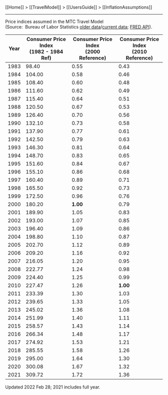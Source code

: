 [[Home]] > [[TravelModel]] > [[UsersGuide]] > [[InflationAssumptions]]

---

Price indices assumed in the MTC Travel Model<br />
(Source:  Bureau of Labor Statistics [older data](http://www.bls.gov/regions/west/data/consumerpriceindex_sanfrancisco_table.pdf)/[current data](https://data.bls.gov/timeseries/CUURS49BSA0); [FRED API](https://research.stlouisfed.org/fred2/series/CUUSA422SA0)).


| Year | Consumer Price Index<br />(1982 - 1984 Ref) | Consumer Price Index<br />(2000 Reference) | Consumer Price Index<br />(2010 Reference) |
|------|-------|------|------|
| 1983 | 98.40 | 0.55 | 0.43 |
| 1984 | 104.00 | 0.58 | 0.46 |
| 1985 | 108.40 | 0.60 | 0.48 |
| 1986 | 111.60 | 0.62 | 0.49 |
| 1987 | 115.40 | 0.64 | 0.51 |
| 1988 | 120.50 | 0.67 | 0.53 |
| 1989 | 126.40 | 0.70 | 0.56 |
| 1990 | 132.10 | 0.73 | 0.58 |
| 1991 | 137.90 | 0.77 | 0.61 |
| 1992 | 142.50 | 0.79 | 0.63 |
| 1993 | 146.30 | 0.81 | 0.64 |
| 1994 | 148.70 | 0.83 | 0.65 |
| 1995 | 151.60 | 0.84 | 0.67 |
| 1996 | 155.10 | 0.86 | 0.68 |
| 1997 | 160.40 | 0.89 | 0.71 |
| 1998 | 165.50 | 0.92 | 0.73 |
| 1999 | 172.50 | 0.96 | 0.76 |
| 2000 | 180.20 | **1.00** | 0.79 |
| 2001 | 189.90 | 1.05 | 0.83 |
| 2002 | 193.00 | 1.07 | 0.85 |
| 2003 | 196.40 | 1.09 | 0.86 |
| 2004 | 198.80 | 1.10 | 0.87 |
| 2005 | 202.70 | 1.12 | 0.89 |
| 2006 | 209.20 | 1.16 | 0.92 |
| 2007 | 216.05 | 1.20 | 0.95 |
| 2008 | 222.77 | 1.24 | 0.98 |
| 2009 | 224.40 | 1.25 | 0.99 |
| 2010 | 227.47 | 1.26 | **1.00** |
| 2011 | 233.39 | 1.30 | 1.03 |
| 2012 | 239.65 | 1.33 | 1.05 |
| 2013 | 245.02 | 1.36 | 1.08 |
| 2014 | 251.99 | 1.40 | 1.11 |
| 2015 | 258.57 | 1.43 | 1.14 |
| 2016 | 266.34 | 1.48 | 1.17 |
| 2017 | 274.92 | 1.53 | 1.21 |
| 2018 | 285.55 | 1.58 | 1.26 |
| 2019 | 295.00 | 1.64 | 1.30 |
| 2020 | 300.08 | 1.67 | 1.32 |
| 2021 | 309.72 | 1.72 | 1.36 |

Updated 2022 Feb 28; 2021 includes full year.